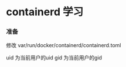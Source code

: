 # containerd 学习

### 准备

修改 var/run/docker/containerd/containerd.toml

uid 为当前用户的uid
gid 为当前用户的gid


